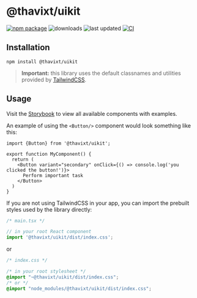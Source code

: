 # @thavixt/uikit

[![npm package](https://img.shields.io/npm/v/@thavixt/uikit)](https://www.npmjs.com/package/@thavixt/uikit)
![downloads](https://img.shields.io/npm/dm/@thavixt/uikit)
![last updated](https://img.shields.io/npm/last-update/@thavixt/uikit)
[![CI](https://github.com/thavixt/thavixt/actions/workflows/uikit.yml/badge.svg)](https://github.com/thavixt/thavixt/actions/workflows/uikit.yml)
 
## Installation

```shell
npm install @thavixt/uikit
```

> **Important:** this library uses the default classnames and utilities provided by [TailwindCSS](https://tailwindcss.com/).

## Usage

Visit the [Storybook](https://thavixt-uikit-storybook.komlosidev.net/) to view all available components with examples.

An example of using the `<Button/>` component would look something like this:

```tsx
import {Button} from '@thavixt/uikit';

export function MyComponent() {
  return (
    <Button variant="secondary" onClick={() => console.log('you clicked the button!')}>
      Perform important task
    </Button>
  )
}
```

If you are not using TailwindCSS in your app, you can import the prebuilt styles used by the library directly:

```ts
/* main.tsx */

// in your root React component
import '@thavixt/uikit/dist/index.css';
```

or

```css
/* index.css */

/* in your root stylesheet */
@import "~@thavixt/uikit/dist/index.css";
/* or */
@import "node_modules/@thavixt/uikit/dist/index.css";
```